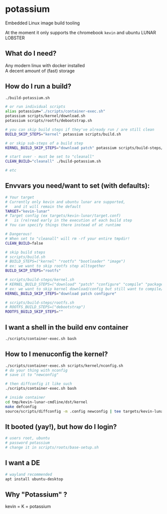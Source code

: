 # potassium
Embedded Linux image build tooling

At the moment it only supports the chromebook `kevin` and ubuntu LUNAR LOBSTER

## What do I need?
Any modern linux with docker installed \
A decent amount of (fast) storage

## How do I run a build?

```bash
./build-potassium.sh

# or run individual scripts
alias potassium="./scripts/container-exec.sh"
potassium scripts/kernel/download.sh
potassium scripts/rootfs/debootstrap.sh

# you can skip build steps if they've already run / are still clean
BUILD_SKIP_STEPS="kernel" potassium scripts/build.sh

# or skip sub-steps of a build step
KERNEL_BUILD_SKIP_STEPS="download patch" potassium scripts/build-steps/kernel.sh

# start over - must be set to "cleanall"
CLEAN_BUILD="cleanall" ./build-potassium.sh

# etc
```

## Envvars you need/want to set (with defaults):

```bash
# Your target
# Currently only kevin and ubuntu lunar are supported,
#   and it will remain the default
TARGET="kevin-lunar"
# Target config (ex targets/kevin-lunar/target.conf)
#   is (re)read early in the execution of each build step
# You can specify things there instead of at runtime

# Dangerous!
# When set to "cleanall" will rm -rf your entire tmpdir!
CLEAN_BUILD=false

# skip build steps
# scripts/build.sh
# BUILD_STEPS=("kernel" "rootfs" "bootloader" "image")
# ex: we want to skip rootfs step alltogether
BUILD_SKIP_STEPS="rootfs"

# scripts/build-steps/kernel.sh
# KERNEL_BUILD_STEPS=("download" "patch" "configure" "compile" "package")
# ex: we want to skip kernel download/config but still want to compile/package
KERNEL_BUILD_SKIP_STEPS="download patch configure"

# scripts/build-steps/rootfs.sh
# ROOTFS_BUILD_STEPS=("debootstrap")
ROOTFS_BUILD_SKIP_STEPS=""
```

## I want a shell in the build env container

```bash
./scripts/container-exec.sh bash
```

## How to I menuconfig the kernel?

```bash
./scripts/container-exec.sh scripts/kernel/nconfig.sh
# do your thing with nconfig
# save it to "newconfig"

# then diffconfig it like such
./scripts/container-exec.sh bash

# inside container
cd tmp/kevin-lunar-cmdline/dst/kernel
make defconfig
source/scripts/diffconfig -m .config newconfig | tee targets/kevin-lunar-cmdline/kernel/diffconfig
```

## It booted (yay!), but how do I login?

```bash 
# users root, ubuntu
# password potassium
# change it in scripts/roots/base-setup.sh
```

## I want a DE

```bash
# wayland recommended
apt install ubuntu-desktop
```


## Why "Potassium" ?

kevin = K = potassium
